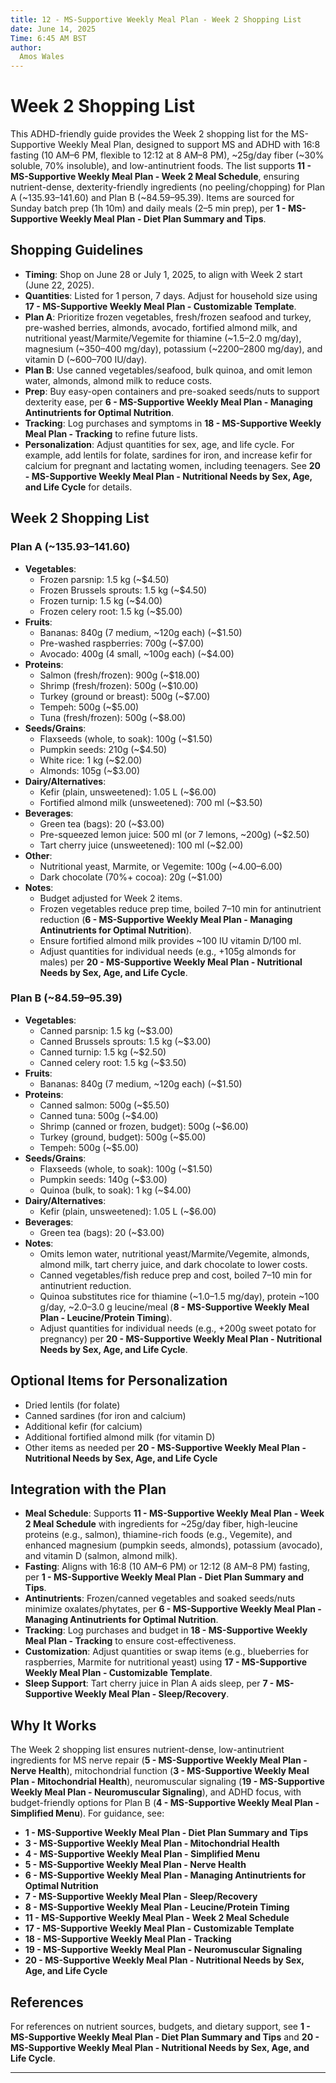 ```yaml
---
title: 12 - MS-Supportive Weekly Meal Plan - Week 2 Shopping List
date: June 14, 2025
Time: 6:45 AM BST
author:
  Amos Wales
---
```


# Week 2 Shopping List

This ADHD-friendly guide provides the Week 2 shopping list for the MS-Supportive Weekly Meal Plan, designed to support MS and ADHD with 16:8 fasting (10 AM–6 PM, flexible to 12:12 at 8 AM–8 PM), ~25g/day fiber (~30% soluble, 70% insoluble), and low-antinutrient foods. The list supports **11 - MS-Supportive Weekly Meal Plan - Week 2 Meal Schedule**, ensuring nutrient-dense, dexterity-friendly ingredients (no peeling/chopping) for Plan A (~$135.93–$141.60) and Plan B (~$84.59–$95.39). Items are sourced for Sunday batch prep (1h 10m) and daily meals (2–5 min prep), per **1 - MS-Supportive Weekly Meal Plan - Diet Plan Summary and Tips**.

## Shopping Guidelines

- **Timing**: Shop on June 28 or July 1, 2025, to align with Week 2 start (June 22, 2025).
- **Quantities**: Listed for 1 person, 7 days. Adjust for household size using **17 - MS-Supportive Weekly Meal Plan - Customizable Template**.
- **Plan A**: Prioritize frozen vegetables, fresh/frozen seafood and turkey, pre-washed berries, almonds, avocado, fortified almond milk, and nutritional yeast/Marmite/Vegemite for thiamine (~1.5–2.0 mg/day), magnesium (~350–400 mg/day), potassium (~2200–2800 mg/day), and vitamin D (~600–700 IU/day).
- **Plan B**: Use canned vegetables/seafood, bulk quinoa, and omit lemon water, almonds, almond milk to reduce costs.
- **Prep**: Buy easy-open containers and pre-soaked seeds/nuts to support dexterity ease, per **6 - MS-Supportive Weekly Meal Plan - Managing Antinutrients for Optimal Nutrition**.
- **Tracking**: Log purchases and symptoms in **18 - MS-Supportive Weekly Meal Plan - Tracking** to refine future lists.
- **Personalization**: Adjust quantities for sex, age, and life cycle. For example, add lentils for folate, sardines for iron, and increase kefir for calcium for pregnant and lactating women, including teenagers. See **20 - MS-Supportive Weekly Meal Plan - Nutritional Needs by Sex, Age, and Life Cycle** for details.

## Week 2 Shopping List

### Plan A (~$135.93–$141.60)
- **Vegetables**:
  - Frozen parsnip: 1.5 kg (~$4.50)
  - Frozen Brussels sprouts: 1.5 kg (~$4.50)
  - Frozen turnip: 1.5 kg (~$4.00)
  - Frozen celery root: 1.5 kg (~$5.00)
- **Fruits**:
  - Bananas: 840g (7 medium, ~120g each) (~$1.50)
  - Pre-washed raspberries: 700g (~$7.00)
  - Avocado: 400g (4 small, ~100g each) (~$4.00)
- **Proteins**:
  - Salmon (fresh/frozen): 900g (~$18.00)
  - Shrimp (fresh/frozen): 500g (~$10.00)
  - Turkey (ground or breast): 500g (~$7.00)
  - Tempeh: 500g (~$5.00)
  - Tuna (fresh/frozen): 500g (~$8.00)
- **Seeds/Grains**:
  - Flaxseeds (whole, to soak): 100g (~$1.50)
  - Pumpkin seeds: 210g (~$4.50)
  - White rice: 1 kg (~$2.00)
  - Almonds: 105g (~$3.00)
- **Dairy/Alternatives**:
  - Kefir (plain, unsweetened): 1.05 L (~$6.00)
  - Fortified almond milk (unsweetened): 700 ml (~$3.50)
- **Beverages**:
  - Green tea (bags): 20 (~$3.00)
  - Pre-squeezed lemon juice: 500 ml (or 7 lemons, ~200g) (~$2.50)
  - Tart cherry juice (unsweetened): 100 ml (~$2.00)
- **Other**:
  - Nutritional yeast, Marmite, or Vegemite: 100g (~$4.00–$6.00)
  - Dark chocolate (70%+ cocoa): 20g (~$1.00)
- **Notes**:
  - Budget adjusted for Week 2 items.
  - Frozen vegetables reduce prep time, boiled 7–10 min for antinutrient reduction (**6 - MS-Supportive Weekly Meal Plan - Managing Antinutrients for Optimal Nutrition**).
  - Ensure fortified almond milk provides ~100 IU vitamin D/100 ml.
  - Adjust quantities for individual needs (e.g., +105g almonds for males) per **20 - MS-Supportive Weekly Meal Plan - Nutritional Needs by Sex, Age, and Life Cycle**.

### Plan B (~$84.59–$95.39)
- **Vegetables**:
  - Canned parsnip: 1.5 kg (~$3.00)
  - Canned Brussels sprouts: 1.5 kg (~$3.00)
  - Canned turnip: 1.5 kg (~$2.50)
  - Canned celery root: 1.5 kg (~$3.50)
- **Fruits**:
  - Bananas: 840g (7 medium, ~120g each) (~$1.50)
- **Proteins**:
  - Canned salmon: 500g (~$5.50)
  - Canned tuna: 500g (~$4.00)
  - Shrimp (canned or frozen, budget): 500g (~$6.00)
  - Turkey (ground, budget): 500g (~$5.00)
  - Tempeh: 500g (~$5.00)
- **Seeds/Grains**:
  - Flaxseeds (whole, to soak): 100g (~$1.50)
  - Pumpkin seeds: 140g (~$3.00)
  - Quinoa (bulk, to soak): 1 kg (~$4.00)
- **Dairy/Alternatives**:
  - Kefir (plain, unsweetened): 1.05 L (~$6.00)
- **Beverages**:
  - Green tea (bags): 20 (~$3.00)
- **Notes**:
  - Omits lemon water, nutritional yeast/Marmite/Vegemite, almonds, almond milk, tart cherry juice, and dark chocolate to lower costs.
  - Canned vegetables/fish reduce prep and cost, boiled 7–10 min for antinutrient reduction.
  - Quinoa substitutes rice for thiamine (~1.0–1.5 mg/day), protein ~100 g/day, ~2.0–3.0 g leucine/meal (**8 - MS-Supportive Weekly Meal Plan - Leucine/Protein Timing**).
  - Adjust quantities for individual needs (e.g., +200g sweet potato for pregnancy) per **20 - MS-Supportive Weekly Meal Plan - Nutritional Needs by Sex, Age, and Life Cycle**.

## Optional Items for Personalization
- Dried lentils (for folate)
- Canned sardines (for iron and calcium)
- Additional kefir (for calcium)
- Additional fortified almond milk (for vitamin D)
- Other items as needed per **20 - MS-Supportive Weekly Meal Plan - Nutritional Needs by Sex, Age, and Life Cycle**

## Integration with the Plan

- **Meal Schedule**: Supports **11 - MS-Supportive Weekly Meal Plan - Week 2 Meal Schedule** with ingredients for ~25g/day fiber, high-leucine proteins (e.g., salmon), thiamine-rich foods (e.g., Vegemite), and enhanced magnesium (pumpkin seeds, almonds), potassium (avocado), and vitamin D (salmon, almond milk).
- **Fasting**: Aligns with 16:8 (10 AM–6 PM) or 12:12 (8 AM–8 PM) fasting, per **1 - MS-Supportive Weekly Meal Plan - Diet Plan Summary and Tips**.
- **Antinutrients**: Frozen/canned vegetables and soaked seeds/nuts minimize oxalates/phytates, per **6 - MS-Supportive Weekly Meal Plan - Managing Antinutrients for Optimal Nutrition**.
- **Tracking**: Log purchases and budget in **18 - MS-Supportive Weekly Meal Plan - Tracking** to ensure cost-effectiveness.
- **Customization**: Adjust quantities or swap items (e.g., blueberries for raspberries, Marmite for nutritional yeast) using **17 - MS-Supportive Weekly Meal Plan - Customizable Template**.
- **Sleep Support**: Tart cherry juice in Plan A aids sleep, per **7 - MS-Supportive Weekly Meal Plan - Sleep/Recovery**.

## Why It Works

The Week 2 shopping list ensures nutrient-dense, low-antinutrient ingredients for MS nerve repair (**5 - MS-Supportive Weekly Meal Plan - Nerve Health**), mitochondrial function (**3 - MS-Supportive Weekly Meal Plan - Mitochondrial Health**), neuromuscular signaling (**19 - MS-Supportive Weekly Meal Plan - Neuromuscular Signaling**), and ADHD focus, with budget-friendly options for Plan B (**4 - MS-Supportive Weekly Meal Plan - Simplified Menu**). For guidance, see:
- **1 - MS-Supportive Weekly Meal Plan - Diet Plan Summary and Tips**
- **3 - MS-Supportive Weekly Meal Plan - Mitochondrial Health**
- **4 - MS-Supportive Weekly Meal Plan - Simplified Menu**
- **5 - MS-Supportive Weekly Meal Plan - Nerve Health**
- **6 - MS-Supportive Weekly Meal Plan - Managing Antinutrients for Optimal Nutrition**
- **7 - MS-Supportive Weekly Meal Plan - Sleep/Recovery**
- **8 - MS-Supportive Weekly Meal Plan - Leucine/Protein Timing**
- **11 - MS-Supportive Weekly Meal Plan - Week 2 Meal Schedule**
- **17 - MS-Supportive Weekly Meal Plan - Customizable Template**
- **18 - MS-Supportive Weekly Meal Plan - Tracking**
- **19 - MS-Supportive Weekly Meal Plan - Neuromuscular Signaling**
- **20 - MS-Supportive Weekly Meal Plan - Nutritional Needs by Sex, Age, and Life Cycle**

## References

For references on nutrient sources, budgets, and dietary support, see **1 - MS-Supportive Weekly Meal Plan - Diet Plan Summary and Tips** and **20 - MS-Supportive Weekly Meal Plan - Nutritional Needs by Sex, Age, and Life Cycle**.

---